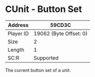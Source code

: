 #  CUnit - Button Set
Address   | 59CD3C
----------|-------------
Player ID | 19062 (Byte Offset: 0)
Size 	  | 2
Length 	  | 1
SC:R      | Supported

The current button set of a unit.
